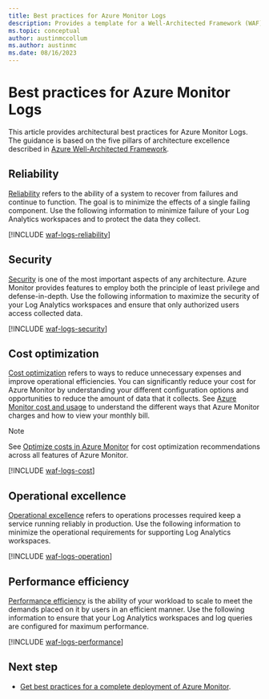 ```yaml
---
title: Best practices for Azure Monitor Logs
description: Provides a template for a Well-Architected Framework (WAF) article specific to Log Analytics workspaces in Azure Monitor.
ms.topic: conceptual
author: austinmccollum
ms.author: austinmc
ms.date: 08/16/2023
---
```


# Best practices for Azure Monitor Logs

This article provides architectural best practices for Azure Monitor Logs. The guidance is based on the five pillars of architecture excellence described in [Azure Well-Architected Framework](/azure/architecture/framework/).

## Reliability

[Reliability](/azure/well-architected/resiliency/overview) refers to the ability of a system to recover from failures and continue to function. The goal is to minimize the effects of a single failing component. Use the following information to minimize failure of your Log Analytics workspaces and to protect the data they collect.

[!INCLUDE [waf-logs-reliability](../includes/waf-logs-reliability.md)]

## Security

[Security](/azure/well-architected/security/overview) is one of the most important aspects of any architecture. Azure Monitor provides features to employ both the principle of least privilege and defense-in-depth. Use the following information to maximize the security of your Log Analytics workspaces and ensure that only authorized users access collected data.

[!INCLUDE [waf-logs-security](../includes/waf-logs-security.md)]

## Cost optimization

[Cost optimization](/azure/well-architected/cost/overview) refers to ways to reduce unnecessary expenses and improve operational efficiencies. You can significantly reduce your cost for Azure Monitor by understanding your different configuration options and opportunities to reduce the amount of data that it collects. See [Azure Monitor cost and usage](cost-estimate.md) to understand the different ways that Azure Monitor charges and how to view your monthly bill.

> [!NOTE]
> See [Optimize costs in Azure Monitor](best-practices-cost.md) for cost optimization recommendations across all features of Azure Monitor.

[!INCLUDE [waf-logs-cost](../includes/waf-logs-cost.md)]

## Operational excellence

[Operational excellence](/azure/well-architected/devops/overview) refers to operations processes required keep a service running reliably in production. Use the following information to minimize the operational requirements for supporting Log Analytics workspaces.

[!INCLUDE [waf-logs-operation](../includes/waf-logs-operation.md)]

## Performance efficiency

[Performance efficiency](/azure/well-architected/scalability/overview) is the ability of your workload to scale to meet the demands placed on it by users in an efficient manner. Use the following information to ensure that your Log Analytics workspaces and log queries are configured for maximum performance.

[!INCLUDE [waf-logs-performance](../includes/waf-logs-performance.md)]

## Next step

* [Get best practices for a complete deployment of Azure Monitor](best-practices.md).

